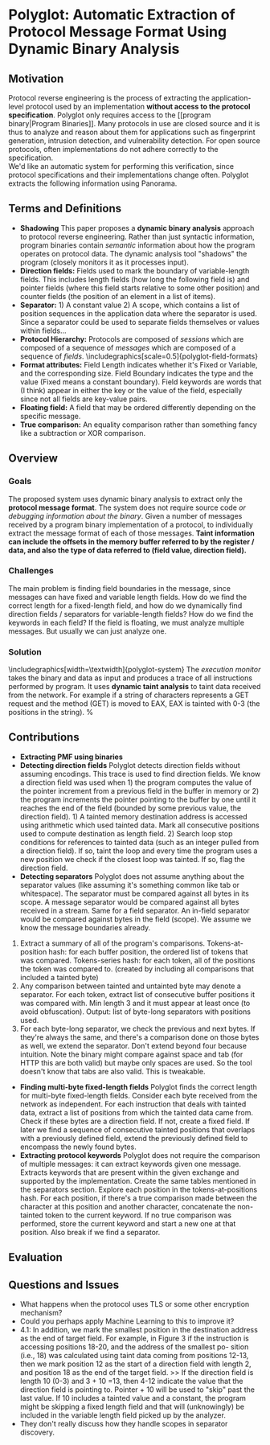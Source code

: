 # Polyglot: Automatic Extraction of Protocol Message Format Using Dynamic Binary Analysis

## Motivation
Protocol reverse engineering is the process of extracting the application-level protocol used by an implementation **without access to the protocol specification**. Polyglot only requires access to the [[program binary|Program Binaries]].
Many protocols in use are closed source and it is thus to analyze and reason about them for applications such as fingerprint generation, intrusion detection, and vulnerability detection. For open source protocols, often implementations do not adhere correctly to the specification.  
We'd like an automatic system for performing this verification, since protocol specifications and their implementations change often. Polyglot extracts the following information using Panorama. 

## Terms and Definitions
  * **Shadowing** This paper proposes a **dynamic binary analysis** approach to protocol reverse engineering. Rather than just syntactic information, program binaries contain *semantic* information about how the program operates on protocol data. The dynamic analysis tool "shadows" the program (closely monitors it as it processes input).  
  * **Direction fields:** Fields used to mark the boundary of variable-length fields. This includes length fields (how long the following field is) and pointer fields (where this field starts relative to some other position) and counter fields (the position of an element in a list of items).
  * **Separator:** 1) A constant value 2) A scope, which contains a list of position sequences in the application data where the separator is used. Since a separator could be used to separate fields themselves or values within fields...
  * **Protocol Hierarchy:** Protocols are composed of *sessions* which are composed of a sequence of *messages* which are composed of a sequence of *fields*. 
      \includegraphics[scale=0.5]{polyglot-field-formats}
  * **Format attributes:** Field Length indicates whether it's Fixed or Variable, and the corresponding size. Field Boundary indicates the type and the value (Fixed means a constant boundary). Field keywords are words that (I think) appear in either the key or the value of the field, especially since not all fields are key-value pairs. 
  * **Floating field:** A field that may be ordered differently depending on the specific message.
  * **True comparison:** An equality comparison rather than something fancy like a subtraction or XOR comparison.

## Overview

### Goals
The proposed system uses dynamic binary analysis to extract only the **protocol message format**. The system does not require source code *or debugging information about the binary*. Given a number of messages received by a program binary implementation of a protocol, to individually extract the message format of each of those messages. **Taint information can include the offsets in the memory buffer referred to by the register / data, and also the type of data referred to (field value, direction field).**

### Challenges
The main problem is finding field boundaries in the message, since messages can have fixed and variable length fields. How do we find the correct length for a fixed-length field, and how do we dynamically find direction fields / separators for variable-length fields? How do we find the keywords in each field? If the field is floating, we must analyze multiple messages. But usually we can just analyze one. 

### Solution
\includegraphics[width=\textwidth]{polyglot-system}
The *execution monitor* takes the binary and data as input and produces a trace of all instructions performed by program. It uses **dynamic taint analysis** to taint data received from the network. For example if a string of characters represents a GET request and the method (GET) is moved to EAX, EAX is tainted with 0-3 (the positions in the string). 
% 

## Contributions
* **Extracting PMF using binaries**
* **Detecting direction fields**
Polyglot detects direction fields without assuming encodings.
This trace is used to find direction fields. We know a direction field was used when 1) the program computes the value of the pointer increment from a previous field in the buffer in memory or 2) the program increments the pointer pointing to the buffer by one until it reaches the end of the field (bounded by some previous value, the direction field). 1) A tainted memory destination address is accessed using arithmetic which used tainted data. Mark all consecutive positions used to compute destination as length field. 2) Search loop stop conditions for references to tainted data (such as an integer pulled from a direction field). If so, taint the loop and every time the program uses a new position we check if the closest loop was tainted. If so, flag the direction field.
* **Detecting separators**
Polyglot does not assume anything about the separator values (like assuming it's something common like tab or whitespace). The separator must be compared against all bytes in its scope. A message separator would be compared against all bytes received in a stream. Same for a field separator. An in-field separator would be compared against bytes in the field (scope). We assume we know the message boundaries already.
1. Extract a summary of all of the program's comparisons. Tokens-at-position hash: for each buffer position, the ordered list of tokens that was compared. Tokens-series hash: for each token, all of the positions the token was compared to. (created by including all comparisons that included a tainted byte)
1. Any comparison between tainted and untainted byte may denote a separator. For each token, extract list of consecutive buffer positions it was compared with. Min length 3 and it must appear at least once (to avoid obfuscation). Output: list of byte-long separators with positions used. 
1. For each byte-long separator, we check the previous and next bytes. If they're always the same, and there's a comparison done on those bytes as well, we extend the separator. Don't extend beyond four because intuition.
Note the binary might compare against space and tab (for HTTP this are both valid) but maybe only spaces are used. So the tool doesn't know that tabs are also valid. This is tweakable.

* **Finding multi-byte fixed-length fields**
Polyglot finds the correct length for multi-byte fixed-length fields. Consider each byte received from the network as independent. For each instruction that deals with tainted data, extract a list of positions from which the tainted data came from. Check if these bytes are a direction field. If not, create a fixed field. If later we find a sequence of consecutive tainted positions that overlaps with a  previously defined field, extend the previously defined field to encompass the newly found bytes. 
* **Extracting protocol keywords**
Polyglot does not require the comparison of multiple messages: it can extract keywords given one message. Extracts keywords that are present within the given exchange and supported by the implementation. Create the same tables mentioned in the separators section. Explore each position in the tokens-at-positions hash. For each position, if there's a true comparison made between the character at this position and another character, concatenate the non-tainted token to the current keyword. If no true comparison was performed, store the current keyword and start a new one at that position. Also break if we find a separator. 

## Evaluation

## Questions and Issues
  * What happens when the protocol uses TLS or some other encryption mechanism?
  * Could you perhaps apply Machine Learning to this to improve it?
  * 4.1:  In addition, we mark the smallest position in the destination address as the end of target field. For example, in Figure 3 if the instruction is accessing positions 18-20, and the address of the smallest po- sition (i.e., 18) was calculated using taint data coming from positions 12-13, then we mark position 12 as the start of a direction field with length 2, and position 18 as the end of the target field. >> If the direction field is length 10 (0-3) and 3 + 10 =13, then 4-12 indicate the value that the direction field is pointing to. Pointer + 10 will be used to "skip" past the last value. If 10 includes a tainted value and a constant, the program might be skipping a fixed length field and that will (unknowingly) be included in the variable length field picked up by the analyzer.
  * They don't really discuss how they handle scopes in separator discovery.
